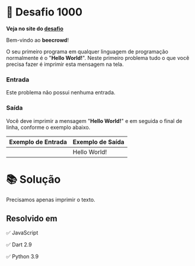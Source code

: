 # 📖 Desafio 1000

**Veja no site do [desafio](https://www.beecrowd.com.br/judge/pt/problems/view/1000)**

Bem-vindo ao **beecrowd**!

O seu primeiro programa em qualquer linguagem de programação normalmente é o "**Hello World!**". Neste primeiro problema tudo o que você precisa fazer é imprimir esta mensagem na tela.

### Entrada

Este problema não possui nenhuma entrada.

### Saída

Você deve imprimir a mensagem "**Hello World!**" e em seguida o final de linha, conforme o exemplo abaixo.

| Exemplo de Entrada | Exemplo de Saída |
| ------------------ | ---------------- |
|                    | Hello World!     |

# 📚 Solução

Precisamos apenas imprimir o texto.

## Resolvido em

✅ JavaScript

✅ Dart 2.9

✅ Python 3.9
